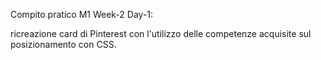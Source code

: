 Compito pratico M1 Week-2 Day-1:

ricreazione card di Pinterest con l'utilizzo delle competenze acquisite sul posizionamento con CSS.
